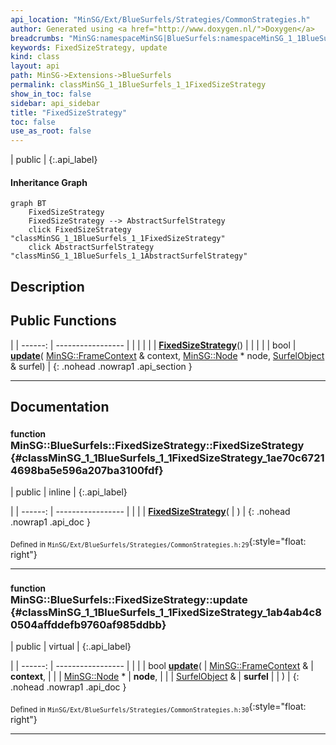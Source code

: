 ```yaml
---
api_location: "MinSG/Ext/BlueSurfels/Strategies/CommonStrategies.h"
author: Generated using <a href="http://www.doxygen.nl/">Doxygen</a>
breadcrumbs: "MinSG:namespaceMinSG|BlueSurfels:namespaceMinSG_1_1BlueSurfels"
keywords: FixedSizeStrategy, update
kind: class
layout: api
path: MinSG->Extensions->BlueSurfels
permalink: classMinSG_1_1BlueSurfels_1_1FixedSizeStrategy
show_in_toc: false
sidebar: api_sidebar
title: "FixedSizeStrategy"
toc: false
use_as_root: false
---
```


| public |
{:.api_label}

#### Inheritance Graph

```mermaid
graph BT
	FixedSizeStrategy
	FixedSizeStrategy --> AbstractSurfelStrategy
	click FixedSizeStrategy "classMinSG_1_1BlueSurfels_1_1FixedSizeStrategy"
	click AbstractSurfelStrategy "classMinSG_1_1BlueSurfels_1_1AbstractSurfelStrategy"
```

## Description





## Public Functions

|
| ------: | ----------------- |
|  | |
|  | **[FixedSizeStrategy](#classMinSG_1_1BlueSurfels_1_1FixedSizeStrategy_1ae70c67214698ba5e596a207ba3100fdf)**() |
|  | |
| bool | **[update](#classMinSG_1_1BlueSurfels_1_1FixedSizeStrategy_1ab4ab4c80504affddefb9760af985ddbb)**( [MinSG::FrameContext](classMinSG_1_1FrameContext) & context,  [MinSG::Node](classMinSG_1_1Node) * node,  [SurfelObject](structMinSG_1_1BlueSurfels_1_1SurfelObject) & surfel) |
{: .nohead .nowrap1 .api_section }


-------------------------------------------------------------------

## Documentation

### <small>function</small><br/> MinSG::BlueSurfels::FixedSizeStrategy::FixedSizeStrategy {#classMinSG_1_1BlueSurfels_1_1FixedSizeStrategy_1ae70c67214698ba5e596a207ba3100fdf}

| public | inline |
{:.api_label}

|
| ------: | ----------------- |
|  |
|  **[FixedSizeStrategy](#classMinSG_1_1BlueSurfels_1_1FixedSizeStrategy_1ae70c67214698ba5e596a207ba3100fdf)**( |  ) |
{: .nohead .nowrap1 .api_doc }





<sub>Defined in `MinSG/Ext/BlueSurfels/Strategies/CommonStrategies.h:29`</sub>{:style="float: right"}

-------------------------------------------------------------------

### <small>function</small><br/> MinSG::BlueSurfels::FixedSizeStrategy::update {#classMinSG_1_1BlueSurfels_1_1FixedSizeStrategy_1ab4ab4c80504affddefb9760af985ddbb}

| public | virtual |
{:.api_label}

|
| ------: | ----------------- |
|  |
| bool **[update](#classMinSG_1_1BlueSurfels_1_1FixedSizeStrategy_1ab4ab4c80504affddefb9760af985ddbb)**( |  [MinSG::FrameContext](classMinSG_1_1FrameContext) & | **context**, |
| |  [MinSG::Node](classMinSG_1_1Node) * | **node**, |
| |  [SurfelObject](structMinSG_1_1BlueSurfels_1_1SurfelObject) & | **surfel** |
|   ) |
{: .nohead .nowrap1 .api_doc }





<sub>Defined in `MinSG/Ext/BlueSurfels/Strategies/CommonStrategies.h:30`</sub>{:style="float: right"}

-------------------------------------------------------------------


